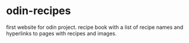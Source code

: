 # odin-recipes
first website for odin project. recipe book with a list of recipe names
and hyperlinks to pages with recipes and images.
